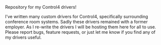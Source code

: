 Repository for my Control4 drivers!

I've written many custom drivers for Control4, specifically surrounding conference room systems. Sadly these drivers remained with a former employer. As I re-write the drivers I will be hosting them here for all to use.
Please report bugs, feature requests, or just let me know if you find any of my drivers useful.
